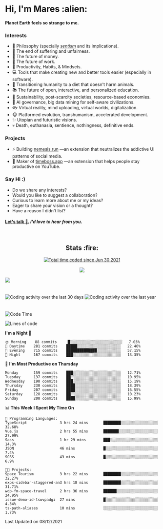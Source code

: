 <h1>Hi, I'm Mares :alien:</h1>

#### Planet Earth feels so strange to me.

### **Interests**

- 🌊 Philosophy (specially [_sentism_][sentismmedium] and its implications).
- 🎯 The end of suffering and unfairness.
- 💸 The future of money.
- 💼 The future of work.
- 🧠 Productivity, Habits, & Mindsets.
- 💻 Tools that make creating new and better tools easier (especially in software).
- 🥗 Transitioning humanity to a diet that doesn't harm animals.
- 📚 The future of open, interactive, and personalized education.
- 🌱 Sustainability, post-scarcity societies, resource-based economies.
- 🤖 AI governance, big data mining for self-aware civilizations.
- 👓 Virtual reality, mind uploading, virtual worlds, digitalization.
- 🐵 Platformed evolution, transhumanism, accelerated development.
- ✨ Utopian and futuristic visions.
- 💀 Death, euthanasia, sentience, nothingness, definitive ends.


### **Projects**

- ⚡ Building [nemesis.run](https://nemesis.run) —an extension that neutralizes the addictive UI patterns of social media.
- 💎 Maker of [timeboss.app](https://timeboss.app) —an extension that helps people stay productive on YouTube.


### **Say Hi :)**

- Do we share any interests?
- Would you like to suggest a collaboration?
- Curious to learn more about me or my ideas?
- Eager to share your vision or a thought?
- Have a reason I didn't list?

#### [Let's talk :wave:.](mailto:mareszhar@gmail.com) _I'd love to hear from you_.

[sentismmedium]: https://medium.com/@mareszhar/born-a-prisoner-a-reflection-about-life-its-struggles-and-a-plan-to-escape-d8566ce9b026

<br>

<h2 align="center">Stats :fire:</h2>

<div align="center">
  <a href="https://wakatime.com/@cfdc0e0d-4860-4b62-9ff0-cb659185525e">
    <img src="https://wakatime.com/badge/user/cfdc0e0d-4860-4b62-9ff0-cb659185525e.svg" alt="Total time coded since Jun 30 2021" />
  </a>
</div>

<br>

<div align="center">
  <img src="https://github-readme-streak-stats.herokuapp.com?user=mareszhar&theme=black-ice&hide_border=true&stroke=FFFFFF15&ring=DF8FFE&fire=DF8FFE&currStreakLabel=DF8FFE&background=1A232A&currStreakNum=86FFAB&dates=B1AAB3FF">
</div>

<!-- Add or remove this: &dates=B1AAB3FF at the end of the streak stats URL if they get bugged and aren't updating -->

<br>

<img src="https://activity-graph.herokuapp.com/graph?username=mareszhar&theme=nord&bg_color=00000000&color=979797&line=DF8FFE&point=00000000&area=true&hide_border=true">

<br>

<h1></h1>

<img src="https://wakatime.com/share/@mares/5df0ff02-9c79-41b4-b540-51dc9c65a57b.svg" alt="Coding activity over the last 30 days" />
<img src="https://wakatime.com/share/@mares/ea89ba71-f374-40af-930c-e0655909fe37.svg" alt="Coding activity over the last year" />

<h1></h1>

<!--START_SECTION:waka-->
![Code Time](http://img.shields.io/badge/Code%20Time-366%20hrs%205%20mins-blue)

![Lines of code](https://img.shields.io/badge/From%20Hello%20World%20I%27ve%20Written-114%20Thousand%20lines%20of%20code-blue)

**I'm a Night 🦉** 

```text
🌞 Morning    88 commits     █░░░░░░░░░░░░░░░░░░░░░░░░   7.03% 
🌆 Daytime    281 commits    █████░░░░░░░░░░░░░░░░░░░░   22.46% 
🌃 Evening    715 commits    ██████████████░░░░░░░░░░░   57.15% 
🌙 Night      167 commits    ███░░░░░░░░░░░░░░░░░░░░░░   13.35%

```
📅 **I'm Most Productive on Thursday** 

```text
Monday       159 commits    ███░░░░░░░░░░░░░░░░░░░░░░   12.71% 
Tuesday      137 commits    ██░░░░░░░░░░░░░░░░░░░░░░░   10.95% 
Wednesday    190 commits    ███░░░░░░░░░░░░░░░░░░░░░░   15.19% 
Thursday     230 commits    ████░░░░░░░░░░░░░░░░░░░░░   18.39% 
Friday       207 commits    ████░░░░░░░░░░░░░░░░░░░░░   16.55% 
Saturday     128 commits    ██░░░░░░░░░░░░░░░░░░░░░░░   10.23% 
Sunday       200 commits    ████░░░░░░░░░░░░░░░░░░░░░   15.99%

```


📊 **This Week I Spent My Time On** 

```text
💬 Programming Languages: 
TypeScript               3 hrs 24 mins       ████████░░░░░░░░░░░░░░░░░   32.68% 
Vue.js                   2 hrs 55 mins       ███████░░░░░░░░░░░░░░░░░░   27.99% 
Sass                     1 hr 29 mins        ███░░░░░░░░░░░░░░░░░░░░░░   14.3% 
JSON                     46 mins             █░░░░░░░░░░░░░░░░░░░░░░░░   7.4% 
SCSS                     43 mins             █░░░░░░░░░░░░░░░░░░░░░░░░   6.9%

🐱‍💻 Projects: 
Space Tourism            3 hrs 22 mins       ████████░░░░░░░░░░░░░░░░░   32.27% 
exps-sidebar-staggered-an3 hrs 18 mins       ████████░░░░░░░░░░░░░░░░░   31.71% 
wdp-fm-space-travel      2 hrs 36 mins       ██████░░░░░░░░░░░░░░░░░░░   24.95% 
issue-demo-id-tswvpadgi  27 mins             █░░░░░░░░░░░░░░░░░░░░░░░░   4.34% 
ts-path-aliases          10 mins             ░░░░░░░░░░░░░░░░░░░░░░░░░   1.73%

```


 Last Updated on 08/12/2021
<!--END_SECTION:waka-->
